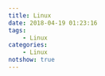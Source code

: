 ```yaml
---
title: Linux
date: 2018-04-19 01:23:16
tags: 
    - Linux
categories: 
    - Linux
notshow: true
---
```

